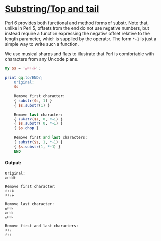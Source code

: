 [1]: https://rosettacode.org/wiki/Substring/Top_and_tail

# [Substring/Top and tail][1]

Perl 6 provides both functional and method forms of substr. Note that, unlike in Perl 5, offsets from the end do not use negative numbers, but instead require a function expressing the negative offset relative to the length parameter, which is supplied by the operator. The form `*-1` is just a simple way to write such a function.



We use musical sharps and flats to illustrate that Perl is comfortable with characters from any Unicode plane.

```perl
my $s = '𝄪♯♮♭𝄫';
 
print qq:to/END/;
    Original:
    $s
 
    Remove first character:
    { substr($s, 1) }
    { $s.substr(1) }
 
    Remove last character:
    { substr($s, 0, *-1) }
    { $s.substr( 0, *-1) }
    { $s.chop }
 
    Remove first and last characters:
    { substr($s, 1, *-1) }
    { $s.substr(1, *-1) }
    END
```

#### Output:
```
Original:
𝄪♯♮♭𝄫

Remove first character:
♯♮♭𝄫
♯♮♭𝄫
 
Remove last character:
𝄪♯♮♭
𝄪♯♮♭
𝄪♯♮♭
 
Remove first and last characters:
♯♮♭
♯♮♭
```
